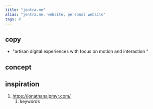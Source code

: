 ```yaml
---
title: "jentra.me"
alias: "jentra.me, website, personal website"
tags: #
---
```


## copy
- "artisan digital experiences with focus on motion and interaction "


## concept



## inspiration
1. https://jonathanalpmyr.com/
	1. keywords